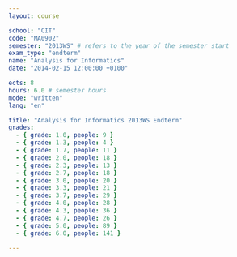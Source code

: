 ```yaml
---
layout: course

school: "CIT"
code: "MA0902"
semester: "2013WS" # refers to the year of the semester start
exam_type: "endterm"
name: "Analysis for Informatics"
date: "2014-02-15 12:00:00 +0100"

ects: 8
hours: 6.0 # semester hours
mode: "written"
lang: "en"

title: "Analysis for Informatics 2013WS Endterm"
grades:
  - { grade: 1.0, people: 9 }
  - { grade: 1.3, people: 4 }
  - { grade: 1.7, people: 11 }
  - { grade: 2.0, people: 18 }
  - { grade: 2.3, people: 13 }
  - { grade: 2.7, people: 18 }
  - { grade: 3.0, people: 20 }
  - { grade: 3.3, people: 21 }
  - { grade: 3.7, people: 29 }
  - { grade: 4.0, people: 28 }
  - { grade: 4.3, people: 36 }
  - { grade: 4.7, people: 26 }
  - { grade: 5.0, people: 89 }
  - { grade: 6.0, people: 141 }

---
```



